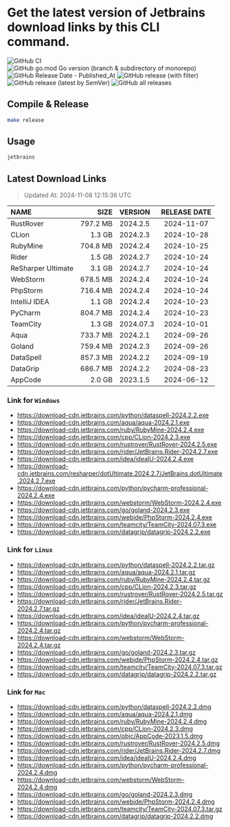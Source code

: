 # Get the latest version of Jetbrains download links by this CLI command.

![GitHub CI](https://github.com/designinlife/jetbrains/actions/workflows/ci.yml/badge.svg)
![GitHub go.mod Go version (branch & subdirectory of monorepo)](https://img.shields.io/github/go-mod/go-version/designinlife/jetbrains/master)
![GitHub Release Date - Published_At](https://img.shields.io/github/release-date/designinlife/jetbrains)
![GitHub release (with filter)](https://img.shields.io/github/v/release/designinlife/jetbrains)
![GitHub release (latest by SemVer)](https://img.shields.io/github/downloads/designinlife/jetbrains/v1.1.10/total)
![GitHub all releases](https://img.shields.io/github/downloads/designinlife/jetbrains/total)

## Compile & Release

```bash
make release
```

## Usage

```bash
jetbrains
```

## Latest Download Links

> Updated At: 2024-11-08 12:15:36 UTC

| NAME | SIZE | VERSION | RELEASE DATE |
| :-- | --: | :-- | :--: |
| RustRover | 797.2 MB | 2024.2.5 | 2024-11-07 |
| CLion | 1.3 GB | 2024.2.3 | 2024-10-28 |
| RubyMine | 704.8 MB | 2024.2.4 | 2024-10-25 |
| Rider | 1.5 GB | 2024.2.7 | 2024-10-24 |
| ReSharper Ultimate | 3.1 GB | 2024.2.7 | 2024-10-24 |
| WebStorm | 678.5 MB | 2024.2.4 | 2024-10-24 |
| PhpStorm | 716.4 MB | 2024.2.4 | 2024-10-24 |
| IntelliJ IDEA | 1.1 GB | 2024.2.4 | 2024-10-23 |
| PyCharm | 804.7 MB | 2024.2.4 | 2024-10-23 |
| TeamCity | 1.3 GB | 2024.07.3 | 2024-10-01 |
| Aqua | 733.7 MB | 2024.2.1 | 2024-09-26 |
| Goland | 759.4 MB | 2024.2.3 | 2024-09-26 |
| DataSpell | 857.3 MB | 2024.2.2 | 2024-09-19 |
| DataGrip | 686.7 MB | 2024.2.2 | 2024-08-23 |
| AppCode | 2.0 GB | 2023.1.5 | 2024-06-12 |

### Link for `Windows`

* <https://download-cdn.jetbrains.com/python/dataspell-2024.2.2.exe>
* <https://download-cdn.jetbrains.com/aqua/aqua-2024.2.1.exe>
* <https://download-cdn.jetbrains.com/ruby/RubyMine-2024.2.4.exe>
* <https://download-cdn.jetbrains.com/cpp/CLion-2024.2.3.exe>
* <https://download-cdn.jetbrains.com/rustrover/RustRover-2024.2.5.exe>
* <https://download-cdn.jetbrains.com/rider/JetBrains.Rider-2024.2.7.exe>
* <https://download-cdn.jetbrains.com/idea/ideaIU-2024.2.4.exe>
* <https://download-cdn.jetbrains.com/resharper/dotUltimate.2024.2.7/JetBrains.dotUltimate.2024.2.7.exe>
* <https://download-cdn.jetbrains.com/python/pycharm-professional-2024.2.4.exe>
* <https://download-cdn.jetbrains.com/webstorm/WebStorm-2024.2.4.exe>
* <https://download-cdn.jetbrains.com/go/goland-2024.2.3.exe>
* <https://download-cdn.jetbrains.com/webide/PhpStorm-2024.2.4.exe>
* <https://download-cdn.jetbrains.com/teamcity/TeamCity-2024.07.3.exe>
* <https://download-cdn.jetbrains.com/datagrip/datagrip-2024.2.2.exe>

### Link for `Linux`

* <https://download-cdn.jetbrains.com/python/dataspell-2024.2.2.tar.gz>
* <https://download-cdn.jetbrains.com/aqua/aqua-2024.2.1.tar.gz>
* <https://download-cdn.jetbrains.com/ruby/RubyMine-2024.2.4.tar.gz>
* <https://download-cdn.jetbrains.com/cpp/CLion-2024.2.3.tar.gz>
* <https://download-cdn.jetbrains.com/rustrover/RustRover-2024.2.5.tar.gz>
* <https://download-cdn.jetbrains.com/rider/JetBrains.Rider-2024.2.7.tar.gz>
* <https://download-cdn.jetbrains.com/idea/ideaIU-2024.2.4.tar.gz>
* <https://download-cdn.jetbrains.com/python/pycharm-professional-2024.2.4.tar.gz>
* <https://download-cdn.jetbrains.com/webstorm/WebStorm-2024.2.4.tar.gz>
* <https://download-cdn.jetbrains.com/go/goland-2024.2.3.tar.gz>
* <https://download-cdn.jetbrains.com/webide/PhpStorm-2024.2.4.tar.gz>
* <https://download-cdn.jetbrains.com/teamcity/TeamCity-2024.07.3.tar.gz>
* <https://download-cdn.jetbrains.com/datagrip/datagrip-2024.2.2.tar.gz>

### Link for `Mac`

* <https://download-cdn.jetbrains.com/python/dataspell-2024.2.2.dmg>
* <https://download-cdn.jetbrains.com/aqua/aqua-2024.2.1.dmg>
* <https://download-cdn.jetbrains.com/ruby/RubyMine-2024.2.4.dmg>
* <https://download-cdn.jetbrains.com/cpp/CLion-2024.2.3.dmg>
* <https://download-cdn.jetbrains.com/objc/AppCode-2023.1.5.dmg>
* <https://download-cdn.jetbrains.com/rustrover/RustRover-2024.2.5.dmg>
* <https://download-cdn.jetbrains.com/rider/JetBrains.Rider-2024.2.7.dmg>
* <https://download-cdn.jetbrains.com/idea/ideaIU-2024.2.4.dmg>
* <https://download-cdn.jetbrains.com/python/pycharm-professional-2024.2.4.dmg>
* <https://download-cdn.jetbrains.com/webstorm/WebStorm-2024.2.4.dmg>
* <https://download-cdn.jetbrains.com/go/goland-2024.2.3.dmg>
* <https://download-cdn.jetbrains.com/webide/PhpStorm-2024.2.4.dmg>
* <https://download-cdn.jetbrains.com/teamcity/TeamCity-2024.07.3.tar.gz>
* <https://download-cdn.jetbrains.com/datagrip/datagrip-2024.2.2.dmg>
